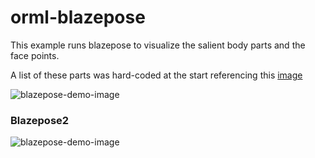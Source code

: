 # orml-blazepose

This example runs blazepose to visualize the salient body parts and the face points.

A list of these parts was hard-coded at the start referencing this [image](https://1.bp.blogspot.com/-w22Iw7BRZsg/XzWx-S7DtpI/AAAAAAAAGZg/zgpN2e5Oye8qPXfq0zLq6dm38afXaUa8gCLcBGAsYHQ/s1999/image4%2B%25281%2529.jpg)



![blazepose-demo-image](https://github.com/marcoshier/openrndr-ml/blob/main/data/img/blazepose.png)



### Blazepose2
![blazepose-demo-image](https://github.com/marcoshier/openrndr-ml/blob/main/data/img/Blazepose2.png)
